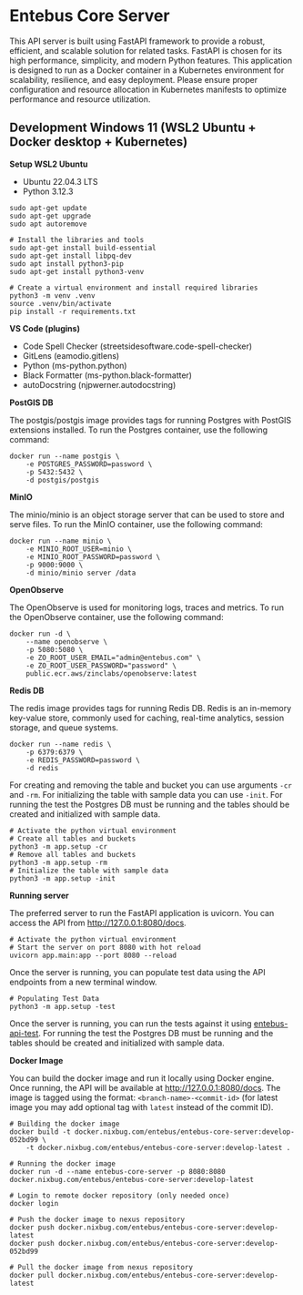 # Entebus Core Server 

This API server is built using FastAPI framework to provide a robust, efficient, and scalable solution for related tasks. FastAPI is chosen for its high performance, simplicity, and modern Python features. This application is designed to run as a Docker container in a Kubernetes environment for scalability, resilience, and easy deployment. Please ensure proper configuration and resource allocation in Kubernetes manifests to optimize performance and resource utilization.

## Development Windows 11 (WSL2 Ubuntu + Docker desktop + Kubernetes)
**Setup WSL2 Ubuntu**
- Ubuntu 22.04.3 LTS
- Python 3.12.3

```
sudo apt-get update
sudo apt-get upgrade
sudo apt autoremove

# Install the libraries and tools
sudo apt-get install build-essential
sudo apt-get install libpq-dev
sudo apt install python3-pip
sudo apt-get install python3-venv

# Create a virtual environment and install required libraries
python3 -m venv .venv
source .venv/bin/activate
pip install -r requirements.txt
```

**VS Code (plugins)**
* Code Spell Checker (streetsidesoftware.code-spell-checker)
* GitLens (eamodio.gitlens)
* Python (ms-python.python)
* Black Formatter (ms-python.black-formatter)
* autoDocstring (njpwerner.autodocstring)

**PostGIS DB**

The postgis/postgis image provides tags for running Postgres with PostGIS extensions installed. To run the Postgres container, use the following command:
```
docker run --name postgis \
    -e POSTGRES_PASSWORD=password \
    -p 5432:5432 \
    -d postgis/postgis
```

**MinIO**

The minio/minio is an object storage server that can be used to store and serve files. To run the MinIO container, use the following command:
```
docker run --name minio \
    -e MINIO_ROOT_USER=minio \
    -e MINIO_ROOT_PASSWORD=password \
    -p 9000:9000 \
    -d minio/minio server /data
```

**OpenObserve**

The OpenObserve is used for monitoring logs, traces and metrics. To run the OpenObserve container, use the following command:
```
docker run -d \
    --name openobserve \
    -p 5080:5080 \
    -e ZO_ROOT_USER_EMAIL="admin@entebus.com" \
    -e ZO_ROOT_USER_PASSWORD="password" \
    public.ecr.aws/zinclabs/openobserve:latest
```

**Redis DB**

The redis image provides tags for running Redis DB. Redis is an in-memory key-value store, commonly used for caching, real-time analytics, session storage, and queue systems.
```
docker run --name redis \
    -p 6379:6379 \
    -e REDIS_PASSWORD=password \
    -d redis
```

For creating and removing the table and bucket you can use arguments `-cr` and `-rm`. For initializing the table with sample data you can use `-init`. For running the test the Postgres DB must be running and the tables should be created and initialized with sample data.
```
# Activate the python virtual environment
# Create all tables and buckets
python3 -m app.setup -cr
# Remove all tables and buckets
python3 -m app.setup -rm
# Initialize the table with sample data
python3 -m app.setup -init
```

**Running server**

The preferred server to run the FastAPI application is uvicorn. You can access the API from http://127.0.0.1:8080/docs.
```
# Activate the python virtual environment
# Start the server on port 8080 with hot reload
uvicorn app.main:app --port 8080 --reload
```

Once the server is running, you can populate test data using the API endpoints from a new terminal window.
```
# Populating Test Data
python3 -m app.setup -test
```

Once the server is running, you can run the tests against it using [entebus-api-test](https://github.com/NixbugSoftwares/entebus-api-test). For running the test the Postgres DB must be running and the tables should be created and initialized with sample data.

**Docker Image**

You can build the docker image and run it locally using Docker engine. Once running, the API will be available at http://127.0.0.1:8080/docs. The image is tagged using the format: `<branch-name>-<commit-id>` (for latest image you may add optional tag with `latest` instead of the commit ID).
```
# Building the docker image
docker build -t docker.nixbug.com/entebus/entebus-core-server:develop-052bd99 \
    -t docker.nixbug.com/entebus/entebus-core-server:develop-latest .

# Running the docker image
docker run -d --name entebus-core-server -p 8080:8080 docker.nixbug.com/entebus/entebus-core-server:develop-latest

# Login to remote docker repository (only needed once)
docker login

# Push the docker image to nexus repository
docker push docker.nixbug.com/entebus/entebus-core-server:develop-latest
docker push docker.nixbug.com/entebus/entebus-core-server:develop-052bd99

# Pull the docker image from nexus repository
docker pull docker.nixbug.com/entebus/entebus-core-server:develop-latest
```

